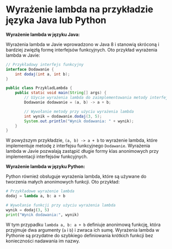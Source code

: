 # Wyrażenie lambda na przykładzie języka Java lub Python

**Wyrażenie lambda w języku Java:**

Wyrażenia lambda w Javie wprowadzono w Java 8 i stanowią skróconą i bardziej zwięzłą formę interfejsów funkcyjnych. Oto przykład wyrażenia lambda w Javie:

```java
// Przykładowy interfejs funkcyjny
interface Dodawanie {
    int dodaj(int a, int b);
}

public class PrzykladLambda {
    public static void main(String[] args) {
        // Użycie wyrażenia lambda do zaimplementowania metody interfejsu funkcyjnego
        Dodawanie dodawanie = (a, b) -> a + b;

        // Wywołanie metody przy użyciu wyrażenia lambda
        int wynik = dodawanie.dodaj(3, 5);
        System.out.println("Wynik dodawania: " + wynik);
    }
}
```

W powyższym przykładzie, `(a, b) -> a + b` to wyrażenie lambda, które implementuje metodę z interfejsu funkcyjnego `Dodawanie`. Wyrażenia lambda w Javie pozwalają zastąpić długie formy klas anonimowych przy implementacji interfejsów funkcyjnych.

**Wyrażenie lambda w języku Python:**

Python również obsługuje wyrażenia lambda, które są używane do tworzenia małych anonimowych funkcji. Oto przykład:

```python
# Przykładowe wyrażenie lambda
dodaj = lambda a, b: a + b

# Wywołanie funkcji przy użyciu wyrażenia lambda
wynik = dodaj(3, 5)
print("Wynik dodawania:", wynik)
```

W tym przypadku `lambda a, b: a + b` definiuje anonimową funkcję, która przyjmuje dwa argumenty (`a` i `b`) i zwraca ich sumę. Wyrażenia lambda w Pythonie są przydatne do szybkiego definiowania krótkich funkcji bez konieczności nadawania im nazwy.